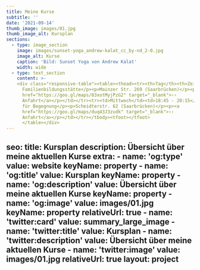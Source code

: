 ```yaml
---
title: Meine Kurse
subtitle: ''
date: '2021-09-14'
thumb_image: images/01.jpg
thumb_image_alt: Kursplan
sections:
  - type: image_section
    image: images/sunset-yoga_andrew-kalat_cc_by-nd_2-0.jpg
    image_alt: Kurse
    caption: 'Bild: Sunset Yoga von Andrew Kalat'
    width: wide
  - type: text_section
    content: >-
    <div class="responsive-table"><table><thead><tr><th>Tag</th><th>Zeit</th><th>Ort</th></tr></thead><tbody><tr><td>Montag</td><td>18:30 - 20:00\</td><td><p>Evangelische
      Familienbildungsstätte</p><p>Mainzer Str. 269 (Saarbrücken)</p><p><a
      href="https://goo.gl/maps/83xotMyjPzG2" target="_blank">››
      Anfahrt</a></p></td></tr><tr><td>Mittwoch</td><td>18:45 - 20:15</td><td><p>Raum
      für Begegnung</p><p>Scheidterstr. 62 (Saarbrücken)</p><p><a
      href="https://goo.gl/maps/duq43J3zudk" target="_blank">››
      Anfahrt</a></p></td></tr></tbody><tfoot></tfoot> 
      </table></div>
---
```
































































































seo:
  title: Kursplan
  description: Übersicht über meine aktuellen Kurse
  extra:
    - name: 'og:type'
      value: website
      keyName: property
    - name: 'og:title'
      value: Kursplan
      keyName: property
    - name: 'og:description'
      value: Übersicht über meine aktuellen Kurse
      keyName: property
    - name: 'og:image'
      value: images/01.jpg
      keyName: property
      relativeUrl: true
    - name: 'twitter:card'
      value: summary_large_image
    - name: 'twitter:title'
      value: Kursplan
    - name: 'twitter:description'
      value: Übersicht über meine aktuellen Kurse
    - name: 'twitter:image'
      value: images/01.jpg
      relativeUrl: true
layout: project
---

